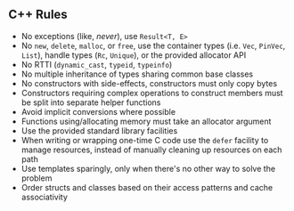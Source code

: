 
## C++ Rules

- No exceptions (like, *never*), use `Result<T, E>`
- No `new`, `delete`, `malloc`, or `free`, use the container types (i.e. `Vec`, `PinVec`, `List`), handle types (`Rc`, `Unique`), or the provided allocator API
- No RTTI (`dynamic_cast`, `typeid`, `typeinfo`)
- No multiple inheritance of types sharing common base classes
- No constructors with side-effects, constructors must only copy bytes
- Constructors requiring complex operations to construct members must be split into separate helper functions
- Avoid implicit conversions where possible
- Functions using/allocating memory must take an allocator argument
- Use the provided standard library facilities
- When writing or wrapping one-time C code use the `defer` facility to manage resources, instead of manually cleaning up resources on each path
- Use templates sparingly, only when there's no other way to solve the problem
- Order structs and classes based on their access patterns and cache associativity
